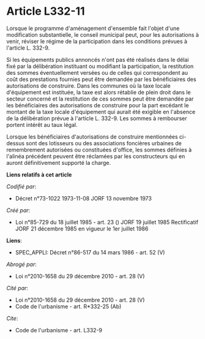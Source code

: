 # Article L332-11

Lorsque le programme d'aménagement d'ensemble fait l'objet d'une modification substantielle, le conseil municipal peut, pour
les autorisations à venir, réviser le régime de la participation dans les conditions prévues à l'article L. 332-9.

Si les équipements publics annoncés n'ont pas été réalisés dans le délai fixé par la délibération instituant ou modifiant la
participation, la restitution des sommes éventuellement versées ou de celles qui correspondent au coût des prestations
fournies peut être demandée par les bénéficiaires des autorisations de construire. Dans les communes où la taxe locale
d'équipement est instituée, la taxe est alors rétablie de plein droit dans le secteur concerné et la restitution de ces
sommes peut être demandée par les bénéficiaires des autorisations de construire pour la part excédant le montant de la taxe
locale d'équipement qui aurait été exigible en l'absence de la délibération prévue à l'article L. 332-9. Les sommes à
rembourser portent intérêt au taux légal.

Lorsque les bénéficiaires d'autorisations de construire mentionnées ci-dessus sont des lotisseurs ou des associations
foncières urbaines de remembrement autorisées ou constituées d'office, les sommes définies à l'alinéa précédent peuvent être
réclamées par les constructeurs qui en auront définitivement supporté la charge.

**Liens relatifs à cet article**

_Codifié par_:

  - Décret n°73-1022 1973-11-08 JORF 13 novembre 1973

_Créé par_:

  - Loi n°85-729 du 18 juillet 1985 - art. 23 () JORF 19 juillet 1985 Rectificatif JORF 21 décembre 1985 en vigueur le 1er juillet 1986

**Liens**:

  - SPEC_APPLI: Décret n°86-517 du 14 mars 1986 - art. 52 (V)

_Abrogé par_:

  - Loi n°2010-1658 du 29 décembre 2010 - art. 28 (V)

_Cité par_:

  - Loi n°2010-1658 du 29 décembre 2010 - art. 28 (V)
  - Code de l'urbanisme - art. R*332-25 (Ab)

_Cite_:

  - Code de l'urbanisme - art. L332-9
